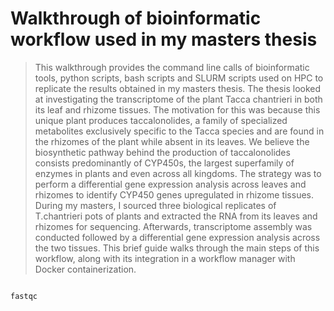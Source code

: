 # Walkthrough of bioinformatic workflow used in my masters thesis 
>This walkthrough provides the command line calls of bioinformatic tools, python scripts, bash scripts and SLURM scripts used on HPC to replicate the results obtained in my masters thesis. The thesis looked at investigating the transcriptome of the plant Tacca chantrieri in both its leaf and rhizome tissues. The motivation for this was because this unique plant produces taccalonolides, a family of specialized metabolites exclusively specific to the Tacca species and are found in the rhizomes of the plant while absent in its leaves. We believe the biosynthetic pathway behind the production of taccalonolides consists predominantly of CYP450s, the largest superfamily of enzymes in plants and even across all kingdoms. The strategy was to perform a differential gene expression analysis across leaves and rhizomes to identify CYP450 genes upregulated in rhizome tissues. During my masters, I sourced three biological replicates of T.chantrieri pots of plants and extracted the RNA from its leaves and rhizomes for sequencing. Afterwards, transcriptome assembly was conducted followed by a differential gene expression analysis across the two tissues. This brief guide walks through the main steps of this workflow, along with its integration in a workflow manager with Docker containerization. 

```

fastqc 

```
